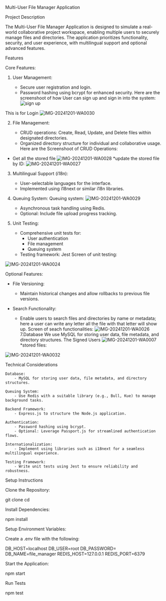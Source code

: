 Multi-User File Manager Application

Project Description

The Multi-User File Manager Application is designed to simulate a real-world collaborative project workspace, enabling multiple users to securely manage files and directories. The application prioritizes functionality, security, and user experience, with multilingual support and optional advanced features.

Features

Core Features:

1. User Management:

    * Secure user registration and login.
    * Password hashing using bcrypt for enhanced security.
Here are the screenshoot of how User can sign up and sign in into the system:
![sign up](https://github.com/user-attachments/assets/55d3a279-5ef9-45e0-a58c-4257fcd43b4a)

This is for Login 
![IMG-20241201-WA0030](https://github.com/user-attachments/assets/d3f55576-535d-4f80-8ab3-3aae17b79f8f)

2. File Management:

    * CRUD operations: Create, Read, Update, and Delete files within designated directories.
    * Organized directory structure for individual and collaborative usage.
Here are the Screenshoot of CRUD Operations:
* Get all the stored file 
 ![IMG-20241201-WA0028](https://github.com/user-attachments/assets/347e65da-b59a-4a3b-ab68-49c01d5aead9)
*update the stored file by ID:
![IMG-20241201-WA0027](https://github.com/user-attachments/assets/e46be8ae-18e9-4635-82c8-3099a82ab639)

3. Multilingual Support (i18n):

    * User-selectable languages for the interface.
    * Implemented using i18next or similar i18n libraries.

4. Queuing System:
Queuing system:
![IMG-20241201-WA0029](https://github.com/user-attachments/assets/bf0d22fc-83ef-455c-ade6-9d0e115899bf)

 
    * Asynchronous task handling using Redis.
    * Optional: Include file upload progress tracking.

6. Unit Testing:

    * Comprehensive unit tests for:
        - User authentication
        - File management
        - Queuing system
    * Testing framework: Jest
Screen of unit testing:

![IMG-20241201-WA0024](https://github.com/user-attachments/assets/c48f6a13-11d4-435f-a61b-c896c0f17bbb)

Optional Features:

* File Versioning:
    - Maintain historical changes and allow rollbacks to previous file versions.

* Search Functionality:
    - Enable users to search files and directories by name or metadata; here a user can write any letter all the file with that letter will show up.
  Screen of seach functionalities:
![IMG-20241201-WA0026](https://github.com/user-attachments/assets/c51584d4-1304-41e2-8efe-0a704e204c1f)
7.Database 
        We use MySQL for storing user data, file metadata, and directory structures.
      The Signed Users
      ![IMG-20241201-WA0007](https://github.com/user-attachments/assets/35096e40-e249-47f2-a8b5-18a989d3fc3b)
      *stored files:
      
![IMG-20241201-WA0032](https://github.com/user-attachments/assets/7075f1a7-ee11-428a-afe5-a39ca7561ae0)


Technical Considerations

    Database:
        - MySQL for storing user data, file metadata, and directory structures.

    Queuing System:
        - Use Redis with a suitable library (e.g., Bull, Kue) to manage background tasks.

    Backend Framework:
        - Express.js to structure the Node.js application.

    Authentication:
        - Password hashing using bcrypt.
        - Optional: Leverage Passport.js for streamlined authentication flows.

    Internationalization:
        - Implement using libraries such as i18next for a seamless multilingual experience.

    Testing Framework:
        - Write unit tests using Jest to ensure reliability and robustness.

Setup Instructions

Clone the Repository:

git clone <repository-url>
cd <repository-directory>

Install Dependencies:

npm install

Setup Environment Variables:

Create a .env file with the following:

DB_HOST=localhost
DB_USER=root
DB_PASSWORD=
DB_NAME=file_manager
REDIS_HOST=127.0.0.1
REDIS_PORT=6379


Start the Application:

npm start

Run Tests

npm test
